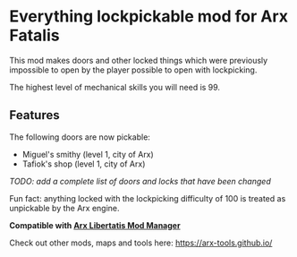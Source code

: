 # Everything lockpickable mod for Arx Fatalis

This mod makes doors and other locked things which were previously impossible to open by the player
possible to open with lockpicking.

The highest level of mechanical skills you will need is 99.

## Features

The following doors are now pickable:

- Miguel's smithy (level 1, city of Arx)
- Tafiok's shop (level 1, city of Arx)

_TODO: add a complete list of doors and locks that have been changed_

Fun fact: anything locked with the lockpicking difficulty of 100 is treated as unpickable by the Arx engine.

**Compatible with
[Arx Libertatis Mod Manager](https://github.com/fredlllll/ArxLibertatisModManager)**

Check out other mods, maps and tools here: https://arx-tools.github.io/
